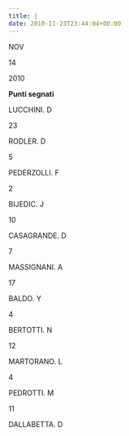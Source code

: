 ```yaml
---
title: |
date: 2010-11-23T23:44:04+00:00
---
```

NOV

14

2010

**Punti segnati**

LUCCHINI. D

23

RODLER. D

5

PEDERZOLLI. F

2

BIJEDIC. J

10

CASAGRANDE. D

7

MASSIGNANI. A

17

BALDO. Y

4

BERTOTTI. N

12

MARTORANO. L

4

PEDROTTI. M

11

DALLABETTA. D